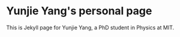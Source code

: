 # Yunjie Yang's personal page

This is Jekyll page for Yunjie Yang, a PhD student in Physics at MIT.
